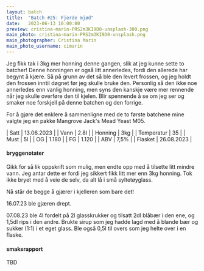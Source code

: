 ```yaml
---
layout: batch
title:  "Batch #25: Fjerde mjød"
date:   2023-06-13 10:00:00
preview: cristina-marin-PRS2m3KI9D0-unsplash-300.png
main_photo: cristina-marin-PRS2m3KI9D0-unsplash.png
main_photographer: Cristina Marin
main_photo_username: cimarin
---
```


Jeg fikk tak i 3kg mer honning denne gangen, slik at jeg kunne sette to batcher!
Denne honningen er også litt annerledes, fordi den allerede har begynt å kjære.
Så på grunn av det så ble den levert frossen, og jeg holdt den frossen inntil døgnet før jeg skulle bruke den.
Personlig så den ikke noe annerledes enn vanlig honning, men syns den kanskje være mer rennende når jeg skulle overføre den til kjelen.
Blir spennende å se om jeg ser og smaker noe forskjell på denne batchen og den forrige.

For å gjøre det enklere å sammenligne med de to første batchene mine valgte jeg en pakke Mangrove Jack's Mead Yeast M05.

| Satt       | 13.06.2023 |
| Vann       | 2.8l       |
| Honning    | 3kg        |
| Temperatur | 35         |
| Must       | 5l         |
| OG         | 1.180      |
| FG         | 1.120      |
| ABV        | 7,5%       |
| Flasket    | 26.08.2023 |

#### bryggenotater

Gikk for så lik oppskrift som mulig, men endte opp med å tilsette litt mindre vann.
Jeg antar dette er fordi jeg sikkert fikk litt mer enn 3kg honning.
Tok ikke bryet med å veie de selv, da alt lå i små syltetøyglass.

Nå står de begge å gjærer i kjelleren som bare det!

16.07.23 ble gjæren drept.

07.08.23 ble 4l fordelt på 2l glasskrukker og tilsatt 2dl blåbær i den ene, og 1,5dl rips i den andre. Brukte sirup som jeg hadde lagd med å blande bær og sukker (1:1) i et eget glass. Ble også 0,5l til overs som jeg helte over i en flaske.

#### smaksrapport

TBD
